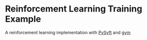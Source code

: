 # Reinforcement Learning Training Example
A reinforcement learning implementation with [PySyft](https://github.com/OpenMined/PySyft) and [gym](https://github.com/openai/gym)